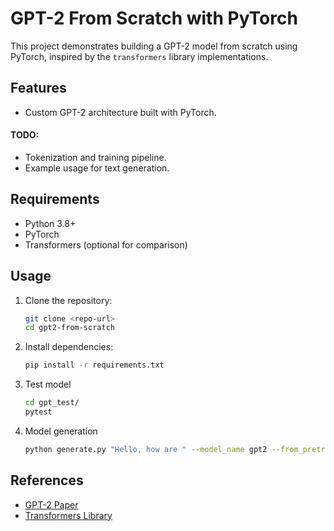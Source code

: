 # GPT-2 From Scratch with PyTorch

This project demonstrates building a GPT-2 model from scratch using PyTorch, inspired by the `transformers` library implementations.

## Features
- Custom GPT-2 architecture built with PyTorch.

#### TODO:
- Tokenization and training pipeline.
- Example usage for text generation.

## Requirements
- Python 3.8+
- PyTorch
- Transformers (optional for comparison)

## Usage
1. Clone the repository:
    ```bash
    git clone <repo-url>
    cd gpt2-from-scratch
    ```
2. Install dependencies:
    ```bash
    pip install -r requirements.txt
    ```
3. Test model
    ```bash
    cd gpt_test/
    pytest 
    ```
4. Model generation
    ```bash
    python generate.py "Hello, how are " --model_name gpt2 --from_pretrained gpt2 --max_tokens 100 --temperature 0.7 --do_sample
    ```



## References
- [GPT-2 Paper](https://cdn.openai.com/better-language-models/language_models_are_unsupervised_multitask_learners.pdf)
- [Transformers Library](https://github.com/huggingface/transformers)